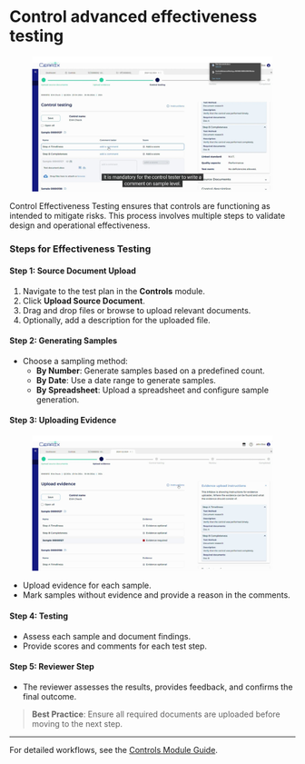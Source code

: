 # Control advanced effectiveness testing

<figure><img src="../../.gitbook/assets/control_testing_page_screenshot_3.jpg" alt=""><figcaption></figcaption></figure>

Control Effectiveness Testing ensures that controls are functioning as intended to mitigate risks. This process involves multiple steps to validate design and operational effectiveness.

### Steps for Effectiveness Testing

#### Step 1: Source Document Upload

1. Navigate to the test plan in the **Controls** module.
2. Click **Upload Source Document**.
3. Drag and drop files or browse to upload relevant documents.
4. Optionally, add a description for the uploaded file.

#### Step 2: Generating Samples

* Choose a sampling method:
  * **By Number**: Generate samples based on a predefined count.
  * **By Date**: Use a date range to generate samples.
  * **By Spreadsheet**: Upload a spreadsheet and configure sample generation.

#### Step 3: Uploading Evidence

<figure><img src="../../.gitbook/assets/upload_evidence_page_screenshot_2.jpg" alt=""><figcaption></figcaption></figure>

* Upload evidence for each sample.
* Mark samples without evidence and provide a reason in the comments.

#### Step 4: Testing

* Assess each sample and document findings.
* Provide scores and comments for each test step.

#### Step 5: Reviewer Step

* The reviewer assesses the results, provides feedback, and confirms the final outcome.

> **Best Practice**: Ensure all required documents are uploaded before moving to the next step.

***

For detailed workflows, see the [Controls Module Guide](controls/).
